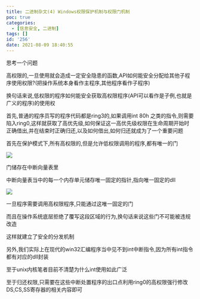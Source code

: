 ```yaml
---
title: 二进制杂文(4) Windows权限保护机制与权限门机制
poc: true
categories:
  - [信息安全, 二进制]
tags: []
id: '256'
date: 2021-08-09 18:40:55
---
```


思考一个问题

高权限的,一旦使用就会造成一定安全隐患的函数,API如何能安全分配给其他子程序使用权限?(把操作系统本身看作主程序,其他程序看作子程序)

换句话来说,低权限的程序如何能安全获取高权限程序(API可以看作是子例,也就是广义的程序)的使用权

首先,普通的程序员写的程序代码都是ring3的,如果调用int 80h 之类的指令,则需要陷入ring0,这样就获取了高优先级,如何保证这一高优先级权限在生命周期开始时正确借出,并在结束时正确归还,以及如何借出,如何归还就成为了一个重要问题

首先在保护模式下,所有高权限的,但是允许低权限调用的程序,都有唯一的门

![](https://raw.githubusercontent.com/Valkierja/ALLPIC/main/img/202303172101378.png)

门储存在中断向量表里

中断向量表当中的每一个内存单元储存唯一固定的指针,指向唯一固定的dll

![](https://raw.githubusercontent.com/Valkierja/ALLPIC/main/img/202303181049935.png)

一旦程序需要调用高权限程序,只能通过这唯一固定的门

而且在操作系统底层拒绝了覆写这段区域的行为,换句话来说这些门不可能被违规改造

这样就建立了安全的分发机制

另外,我们实际上在现代的win32汇编程序当中见不到int中断指令,因为所有int指令都有对应的dll封装

至于unix内核笔者目前不清楚为什么int使用如此广泛

至于归还权限,只需要在这些中断处置程序的出口点利用ring0的高权限强行修改DS,CS,SS寄存器的相关内容即可